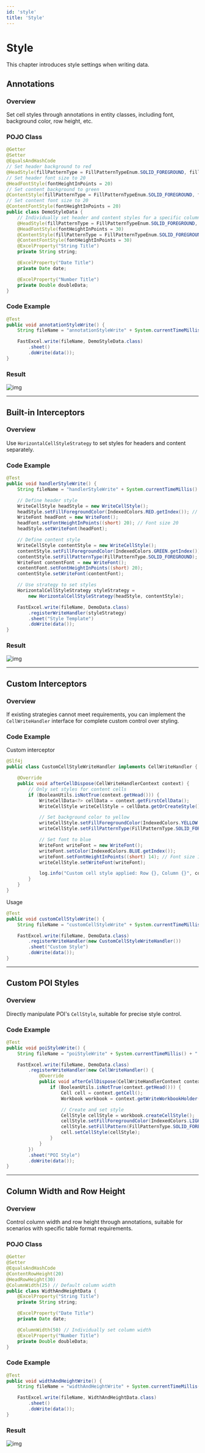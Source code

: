 ```yaml
---
id: 'style'
title: 'Style'
---
```


# Style
This chapter introduces style settings when writing data.

## Annotations

### Overview
Set cell styles through annotations in entity classes, including font, background color, row height, etc.

### POJO Class
```java
@Getter
@Setter
@EqualsAndHashCode
// Set header background to red
@HeadStyle(fillPatternType = FillPatternTypeEnum.SOLID_FOREGROUND, fillForegroundColor = 10)
// Set header font size to 20
@HeadFontStyle(fontHeightInPoints = 20)
// Set content background to green
@ContentStyle(fillPatternType = FillPatternTypeEnum.SOLID_FOREGROUND, fillForegroundColor = 17)
// Set content font size to 20
@ContentFontStyle(fontHeightInPoints = 20)
public class DemoStyleData {
    // Individually set header and content styles for a specific column
    @HeadStyle(fillPatternType = FillPatternTypeEnum.SOLID_FOREGROUND, fillForegroundColor = 14)
    @HeadFontStyle(fontHeightInPoints = 30)
    @ContentStyle(fillPatternType = FillPatternTypeEnum.SOLID_FOREGROUND, fillForegroundColor = 40)
    @ContentFontStyle(fontHeightInPoints = 30)
    @ExcelProperty("String Title")
    private String string;

    @ExcelProperty("Date Title")
    private Date date;

    @ExcelProperty("Number Title")
    private Double doubleData;
}
```

### Code Example
```java
@Test
public void annotationStyleWrite() {
    String fileName = "annotationStyleWrite" + System.currentTimeMillis() + ".xlsx";

    FastExcel.write(fileName, DemoStyleData.class)
        .sheet()
        .doWrite(data());
}
```

### Result
![img](/img/docs/write/annotationStyleWrite.png)

---

## Built-in Interceptors

### Overview
Use `HorizontalCellStyleStrategy` to set styles for headers and content separately.

### Code Example
```java
@Test
public void handlerStyleWrite() {
    String fileName = "handlerStyleWrite" + System.currentTimeMillis() + ".xlsx";

    // Define header style
    WriteCellStyle headStyle = new WriteCellStyle();
    headStyle.setFillForegroundColor(IndexedColors.RED.getIndex()); // Red background
    WriteFont headFont = new WriteFont();
    headFont.setFontHeightInPoints((short) 20); // Font size 20
    headStyle.setWriteFont(headFont);

    // Define content style
    WriteCellStyle contentStyle = new WriteCellStyle();
    contentStyle.setFillForegroundColor(IndexedColors.GREEN.getIndex()); // Green background
    contentStyle.setFillPatternType(FillPatternType.SOLID_FOREGROUND);
    WriteFont contentFont = new WriteFont();
    contentFont.setFontHeightInPoints((short) 20);
    contentStyle.setWriteFont(contentFont);

    // Use strategy to set styles
    HorizontalCellStyleStrategy styleStrategy =
        new HorizontalCellStyleStrategy(headStyle, contentStyle);

    FastExcel.write(fileName, DemoData.class)
        .registerWriteHandler(styleStrategy)
        .sheet("Style Template")
        .doWrite(data());
}
```

### Result
![img](/img/docs/write/handlerStyleWrite.png)

---

## Custom Interceptors

### Overview
If existing strategies cannot meet requirements, you can implement the `CellWriteHandler` interface for complete custom control over styling.

### Code Example
Custom interceptor
```java
@Slf4j
public class CustomCellStyleWriteHandler implements CellWriteHandler {

    @Override
    public void afterCellDispose(CellWriteHandlerContext context) {
        // Only set styles for content cells
        if (BooleanUtils.isNotTrue(context.getHead())) {
            WriteCellData<?> cellData = context.getFirstCellData();
            WriteCellStyle writeCellStyle = cellData.getOrCreateStyle();

            // Set background color to yellow
            writeCellStyle.setFillForegroundColor(IndexedColors.YELLOW.getIndex());
            writeCellStyle.setFillPatternType(FillPatternType.SOLID_FOREGROUND);

            // Set font to blue
            WriteFont writeFont = new WriteFont();
            writeFont.setColor(IndexedColors.BLUE.getIndex());
            writeFont.setFontHeightInPoints((short) 14); // Font size 14
            writeCellStyle.setWriteFont(writeFont);

            log.info("Custom cell style applied: Row {}, Column {}", context.getRowIndex(), context.getColumnIndex());
        }
    }
}
```

Usage
```java
@Test
public void customCellStyleWrite() {
    String fileName = "customCellStyleWrite" + System.currentTimeMillis() + ".xlsx";

    FastExcel.write(fileName, DemoData.class)
        .registerWriteHandler(new CustomCellStyleWriteHandler())
        .sheet("Custom Style")
        .doWrite(data());
}
```

---

## Custom POI Styles

### Overview
Directly manipulate POI's `CellStyle`, suitable for precise style control.

### Code Example
```java
@Test
public void poiStyleWrite() {
    String fileName = "poiStyleWrite" + System.currentTimeMillis() + ".xlsx";

    FastExcel.write(fileName, DemoData.class)
        .registerWriteHandler(new CellWriteHandler() {
            @Override
            public void afterCellDispose(CellWriteHandlerContext context) {
                if (BooleanUtils.isNotTrue(context.getHead())) {
                    Cell cell = context.getCell();
                    Workbook workbook = context.getWriteWorkbookHolder().getWorkbook();

                    // Create and set style
                    CellStyle cellStyle = workbook.createCellStyle();
                    cellStyle.setFillForegroundColor(IndexedColors.LIGHT_ORANGE.getIndex());
                    cellStyle.setFillPattern(FillPatternType.SOLID_FOREGROUND);
                    cell.setCellStyle(cellStyle);
                }
            }
        })
        .sheet("POI Style")
        .doWrite(data());
}
```

---

## Column Width and Row Height

### Overview
Control column width and row height through annotations, suitable for scenarios with specific table format requirements.

### POJO Class
```java
@Getter
@Setter
@EqualsAndHashCode
@ContentRowHeight(20)
@HeadRowHeight(30)
@ColumnWidth(25) // Default column width
public class WidthAndHeightData {
    @ExcelProperty("String Title")
    private String string;

    @ExcelProperty("Date Title")
    private Date date;

    @ColumnWidth(50) // Individually set column width
    @ExcelProperty("Number Title")
    private Double doubleData;
}
```

### Code Example
```java
@Test
public void widthAndHeightWrite() {
    String fileName = "widthAndHeightWrite" + System.currentTimeMillis() + ".xlsx";

    FastExcel.write(fileName, WidthAndHeightData.class)
        .sheet()
        .doWrite(data());
}
```

### Result
![img](/img/docs/write/widthAndHeightWrite.png)
